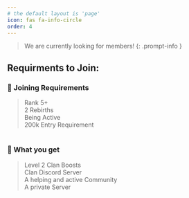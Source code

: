 ```yaml
---
# the default layout is 'page'
icon: fas fa-info-circle
order: 4
---
```


> We are currently looking for members!
{: .prompt-info }

## Requirments to Join:

### 🫧 Joining Requirements
>Rank 5+  
>2 Rebirths  
>Being Active  
>200k Entry Requirement
#
### 🫧 What you get
>Level 2 Clan Boosts  
>Clan Discord Server  
>A helping and active Community  
>A private Server  
